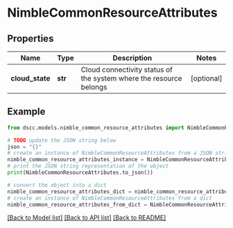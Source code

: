 # NimbleCommonResourceAttributes


## Properties

Name | Type | Description | Notes
------------ | ------------- | ------------- | -------------
**cloud_state** | **str** | Cloud connectivity status of the system where the resource belongs | [optional] 

## Example

```python
from dscc.models.nimble_common_resource_attributes import NimbleCommonResourceAttributes

# TODO update the JSON string below
json = "{}"
# create an instance of NimbleCommonResourceAttributes from a JSON string
nimble_common_resource_attributes_instance = NimbleCommonResourceAttributes.from_json(json)
# print the JSON string representation of the object
print(NimbleCommonResourceAttributes.to_json())

# convert the object into a dict
nimble_common_resource_attributes_dict = nimble_common_resource_attributes_instance.to_dict()
# create an instance of NimbleCommonResourceAttributes from a dict
nimble_common_resource_attributes_from_dict = NimbleCommonResourceAttributes.from_dict(nimble_common_resource_attributes_dict)
```
[[Back to Model list]](../README.md#documentation-for-models) [[Back to API list]](../README.md#documentation-for-api-endpoints) [[Back to README]](../README.md)


